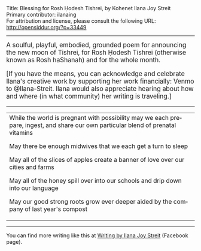 <html>
<head></head>
<body>
Title: Blessing for Rosh Ḥodesh Tishrei, by Kohenet Ilana Joy Streit<br />
Primary contributor: ilanaing<br />
For attribution and license, please consult the following URL: <a href="http://opensiddur.org/?p=33449">http://opensiddur.org/?p=33449</a>
<p />
<hr />

<div class="english" lang="en" style="font-size: 1.2em;">
A soulful, playful, embodied, grounded poem for announcing the new moon of Tishrei, for Rosh Ḥodesh Tishrei (otherwise known as Rosh haShanah) and for the whole month.

[If you have the means, you can acknowledge and celebrate Ilana's creative work by supporting her work financially: Venmo to @Ilana-Streit. Ilana would also appreciate hearing about how and where (in what community) her writing is traveling.]
</div>

<hr />

<table style="margin-left: auto;margin-right: auto;">
<tbody>
<tr><td style="vertical-align:top;">
<div class="english" lang="en">
While the world is pregnant with possibility
may we each prepare, ingest, and share
our own particular blend of prenatal vitamins

May there be enough midwives
that we each get a turn to sleep

May all of the slices of apples
create a banner of love
over our cities and farms

May all of the honey
spill over into our schools
and drip down into our language

May our good strong roots grow ever deeper
aided by the company of last year's compost
</div></td></tr>
</tbody></table>

<hr />

You can find more writing like this at <a href="https://www.facebook.com/IlanaWriting/">Writing by Ilana Joy Streit</a> (Facebook page).

&nbsp;
</body>
</html>